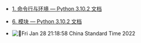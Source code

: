-   [1. 命令行与环境 — Python 3.10.2 文档](https://docs.python.org/zh-cn/3/using/cmdline.html#envvar-PYTHONPATH)

-   [6. 模块 — Python 3.10.2 文档](https://docs.python.org/zh-cn/3/tutorial/modules.html#standard-modules)

-   ![🥰Fri Jan 28 21:18:58 China Standard Time 2022](https://s2.loli.net/2022/01/28/gMiOWsydeJG2IP9.png)
